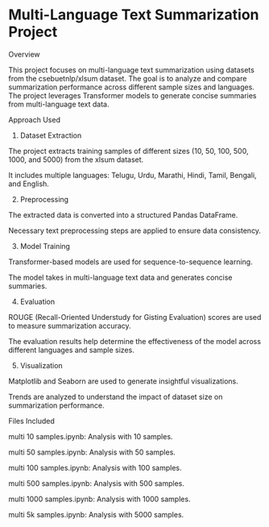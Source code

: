 # Multi-Language Text Summarization Project

Overview

This project focuses on multi-language text summarization using datasets from the csebuetnlp/xlsum dataset. The goal is to analyze and compare summarization performance across different sample sizes and languages. The project leverages Transformer models to generate concise summaries from multi-language text data.

Approach Used

1. Dataset Extraction

The project extracts training samples of different sizes (10, 50, 100, 500, 1000, and 5000) from the xlsum dataset.

It includes multiple languages: Telugu, Urdu, Marathi, Hindi, Tamil, Bengali, and English.

2. Preprocessing

The extracted data is converted into a structured Pandas DataFrame.

Necessary text preprocessing steps are applied to ensure data consistency.

3. Model Training

Transformer-based models are used for sequence-to-sequence learning.

The model takes in multi-language text data and generates concise summaries.

4. Evaluation

ROUGE (Recall-Oriented Understudy for Gisting Evaluation) scores are used to measure summarization accuracy.

The evaluation results help determine the effectiveness of the model across different languages and sample sizes.

5. Visualization

Matplotlib and Seaborn are used to generate insightful visualizations.

Trends are analyzed to understand the impact of dataset size on summarization performance.

Files Included

multi 10 samples.ipynb: Analysis with 10 samples.

multi 50 samples.ipynb: Analysis with 50 samples.

multi 100 samples.ipynb: Analysis with 100 samples.

multi 500 samples.ipynb: Analysis with 500 samples.

multi 1000 samples.ipynb: Analysis with 1000 samples.

multi 5k samples.ipynb: Analysis with 5000 samples.
